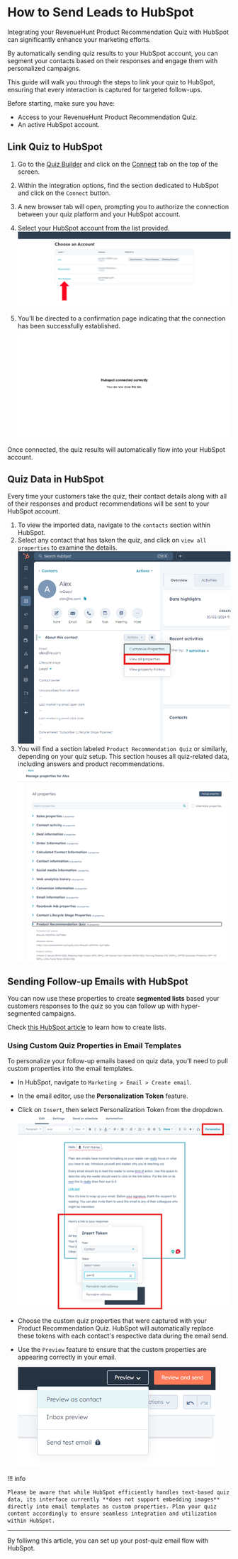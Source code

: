 # How to Send Leads to HubSpot

Integrating your RevenueHunt Product Recommendation Quiz with HubSpot can significantly enhance your marketing efforts. 

By automatically sending quiz results to your HubSpot account, you can segment your contacts based on their responses and engage them with personalized campaigns. 

This guide will walk you through the steps to link your quiz to HubSpot, ensuring that every interaction is captured for targeted follow-ups.

Before starting, make sure you have:

- Access to your RevenueHunt Product Recommendation Quiz.
- An active HubSpot account.

## Link Quiz to HubSpot

1. Go to the [Quiz Builder](/reference/quiz-builder/) and click on the [Connect](/reference/quiz-builder/connect-integrations/) tab on the top of the screen.
2. Within the integration options, find the section dedicated to HubSpot and click on the `Connect` button.
3. A new browser tab will open, prompting you to authorize the connection between your quiz platform and your HubSpot account.
4. Select your HubSpot account from the list provided.
    ![how to send leads to hubspot connect](/images/how_to_send_leads_to_hubspot_connect.png)
    
5. You'll be directed to a confirmation page indicating that the connection has been successfully established.
    ![how to send leads to hubspot connect succesfull](/images/how_to_send_leads_to_hubspot_connect_succesfull.png)

Once connected, the quiz results will automatically flow into your HubSpot account. 

## Quiz Data in HubSpot

Every time your customers take the quiz, their contact details along with all of their responses and product recommendations will be sent to your HubSpot account.

1. To view the imported data, navigate to the `contacts` section within HubSpot.
2. Select any contact that has taken the quiz, and click on `view all properties` to examine the details.
    ![how to hubspot properties1](/images/how_to_hubspot_image1.png)
3. You will find a section labeled `Product Recommendation Quiz` or similarly, depending on your quiz setup. This section houses all quiz-related data, including answers and product recommendations.
    ![how to hubspot properties2](/images/how_to_hubspot_image2.png)

## Sending Follow-up Emails with HubSpot

You can now use these properties to create **segmented lists** based your customers responses to the quiz so you can follow up with hyper-segmented campaigns.

Check [this HubSpot article](https://knowledge.hubspot.com/lists/create-active-or-static-lists) to learn how to create lists.

### Using Custom Quiz Properties in Email Templates

To personalize your follow-up emails based on quiz data, you’ll need to pull custom properties into the email templates.

- In HubSpot, navigate to `Marketing > Email > Create email`.
- In the email editor, use the **Personalization Token** feature.
- Click on `Insert`, then select Personalization Token from the dropdown.
    ![how to hubspot image5](/images/how_to_hubspot_image5.png)
- Choose the custom quiz properties that were captured with your Product Recommendation Quiz. HubSpot will automatically replace these tokens with each contact's respective data during the email send.
- Use the `Preview` feature to ensure that the custom properties are appearing correctly in your email.

    ![how to hubspot image6](/images/how_to_hubspot_image6.png)


!!! info

    Please be aware that while HubSpot efficiently handles text-based quiz data, its interface currently **does not support embedding images** directly into email templates as custom properties. Plan your quiz content accordingly to ensure seamless integration and utilization within HubSpot.

---
By folliwng this article, you can set up your post-quiz email flow with HubSpot.

